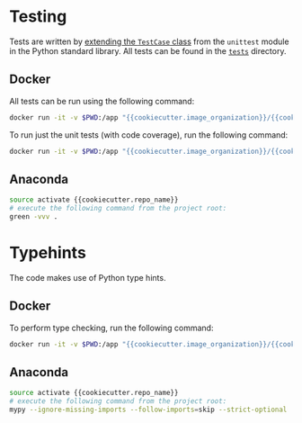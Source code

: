 # Testing

Tests are written by [extending the `TestCase` class](https://docs.python.org/3.7/library/unittest.html#unittest.TestCase) from the `unittest` module in the Python standard library.  All tests can be found in the [`tests`](./tests) directory.

## Docker

All tests can be run using the following command:

```bash
docker run -it -v $PWD:/app "{{cookiecutter.image_organization}}/{{cookiecutter.image_name}}:latest" test-all
```

To run just the unit tests (with code coverage), run the following command:

```bash
docker run -it -v $PWD:/app "{{cookiecutter.image_organization}}/{{cookiecutter.image_name}}:latest" green -vvv --run-coverage
```

## Anaconda

```bash
source activate {{cookiecutter.repo_name}}
# execute the following command from the project root:
green -vvv .
```

# Typehints

The code makes use of Python type hints.

## Docker

To perform type checking, run the following command:

```bash
docker run -it -v $PWD:/app "{{cookiecutter.image_organization}}/{{cookiecutter.image_name}}:latest" mypy --ignore-missing-imports --follow-imports=skip --strict-optional .
```

## Anaconda

```bash
source activate {{cookiecutter.repo_name}}
# execute the following command from the project root:
mypy --ignore-missing-imports --follow-imports=skip --strict-optional .
```
